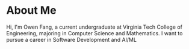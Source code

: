 # About Me
Hi, I'm Owen Fang, a current undergraduate at Virginia Tech College of Engineering, majoring in Computer Science and Mathematics. I want to pursue a career in Software Development and AI/ML
